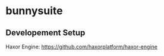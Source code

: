 # bunnysuite

Developement Setup
------------------
Haxor Engine: https://github.com/haxorplatform/haxor-engine
